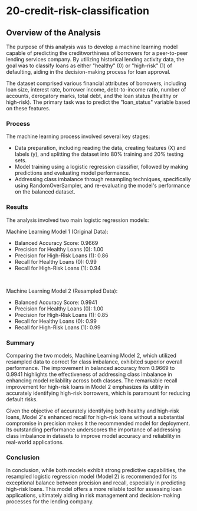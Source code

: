 # 20-credit-risk-classification

## Overview of the Analysis

The purpose of this analysis was to develop a machine learning model capable of predicting the creditworthiness of borrowers for a peer-to-peer lending services company. By utilizing historical lending activity data, the goal was to classify loans as either "healthy" (0) or "high-risk" (1) of defaulting, aiding in the decision-making process for loan approval.

The dataset comprised various financial attributes of borrowers, including loan size, interest rate, borrower income, debt-to-income ratio, number of accounts, derogatory marks, total debt, and the loan status (healthy or high-risk). The primary task was to predict the "loan_status" variable based on these features.

### Process 
The machine learning process involved several key stages:

- Data preparation, including reading the data, creating features (X) and labels (y), and splitting the dataset into 80% training and 20% testing sets.
- Model training using a logistic regression classifier, followed by making predictions and evaluating model performance.
- Addressing class imbalance through resampling techniques, specifically using RandomOverSampler, and re-evaluating the model's performance on the balanced dataset.

### Results

The analysis involved two main logistic regression models:

Machine Learning Model 1 (Original Data):
 - Balanced Accuracy Score: 0.9669
 - Precision for Healthy Loans (0): 1.00
 - Precision for High-Risk Loans (1): 0.86
 - Recall for Healthy Loans (0): 0.99
 - Recall for High-Risk Loans (1): 0.94
<br>

Machine Learning Model 2 (Resampled Data):
 - Balanced Accuracy Score: 0.9941
 - Precision for Healthy Loans (0): 1.00
 - Precision for High-Risk Loans (1): 0.85
 - Recall for Healthy Loans (0): 0.99
 - Recall for High-Risk Loans (1): 0.99

### Summary

Comparing the two models, Machine Learning Model 2, which utilized resampled data to correct for class imbalance, exhibited superior overall performance. The improvement in balanced accuracy from 0.9669 to 0.9941 highlights the effectiveness of addressing class imbalance in enhancing model reliability across both classes. The remarkable recall improvement for high-risk loans in Model 2 emphasizes its utility in accurately identifying high-risk borrowers, which is paramount for reducing default risks.

Given the objective of accurately identifying both healthy and high-risk loans, Model 2's enhanced recall for high-risk loans without a substantial compromise in precision makes it the recommended model for deployment. Its outstanding performance underscores the importance of addressing class imbalance in datasets to improve model accuracy and reliability in real-world applications.

### Conclusion
In conclusion, while both models exhibit strong predictive capabilities, the resampled logistic regression model (Model 2) is recommended for its exceptional balance between precision and recall, especially in predicting high-risk loans. This model offers a more reliable tool for assessing loan applications, ultimately aiding in risk management and decision-making processes for the lending company.
 
